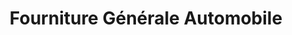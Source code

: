 ---
title: "Fourniture Générale Automobile"
url: /orange/fourniture-generale-automobile/
shop: Autoteile
---